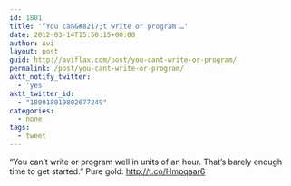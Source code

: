 ```yaml
---
id: 1801
title: '“You can&#8217;t write or program …'
date: 2012-03-14T15:50:15+00:00
author: Avi
layout: post
guid: http://aviflax.com/post/you-cant-write-or-program/
permalink: /post/you-cant-write-or-program/
aktt_notify_twitter:
  - 'yes'
aktt_twitter_id:
  - "180018019802677249"
categories:
  - none
tags:
  - tweet
---
```

“You can&#8217;t write or program well in units of an hour. That&#8217;s barely enough time to get started.” Pure gold: <a href="http://t.co/Hmpqaar6" rel="nofollow">http://t.co/Hmpqaar6</a>
